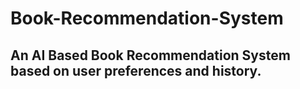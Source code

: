 # Book-Recommendation-System
## An AI Based Book Recommendation System based on user preferences and history. 

